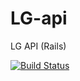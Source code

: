 # LG-api
LG API (Rails)

[![Build Status](https://travis-ci.org/201-created/LG-api.svg?branch=master)](https://travis-ci.org/201-created/LG-api)
